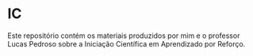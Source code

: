 # IC
Este repositório contém os materiais produzidos por mim e o professor Lucas Pedroso sobre a Iniciação Científica em Aprendizado por Reforço.
